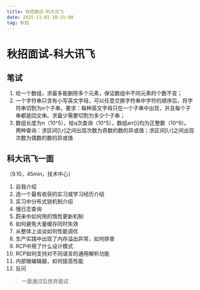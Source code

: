 ```yaml
---
title: 秋招面试-科大讯飞
date: 2025-11-01 18:31:00
tag: 秋招
---
```


# 秋招面试-科大讯飞

## 笔试

1. 给一个数组，求最多能删除多个元素，保证数组中不同元素的个数不变；
2. 一个字符串只含有小写英文字母，可以任意交换字符串中字符的顺序后，将字符串切割为n个子串。要求：每种英文字母只在一个子串中出现，并且每个子串都是回文串。求最少需要切割为多少个子串；
3. 数组长度为n（10^5），给q次查询（10^5），数组arr[i]均为正整数（10^9）。两种查询：求区间[l,r]之间出现次数为奇数的数的异或值；求区间[l,r]之间出现次数为偶数的数的异或值




## 科大讯飞一面

（9.10，45min，技术中心）

1. 自我介绍
2. 选一个最有收获的实习或学习经历介绍
3. 实习中分布式锁机制介绍
4. 慢日志查询
5. 蔚来中如何用的惰性更新机制
6. 如何避免大量缓存同时失效
7. 从整体上谈谈如何性能调优
8. 生产实践中出现了内存溢出异常，如何排查
9. RCP中用了什么设计模式
10. RCP如何支持对不同语言的通用解析功能
11. 内部做编辑器，如何提高性能
12. 反问


> 一面通过后放弃面试